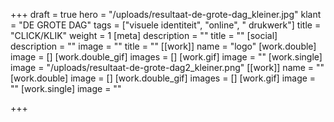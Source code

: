 +++
draft = true
hero = "/uploads/resultaat-de-grote-dag_kleiner.jpg"
klant = "DE GROTE DAG"
tags = ["visuele identiteit", "online", " drukwerk"]
title = "CLICK/KLIK"
weight = 1
[meta]
description = ""
title = ""
[social]
description = ""
image = ""
title = ""
[[work]]
name = "logo"
[work.double]
image = []
[work.double_gif]
images = []
[work.gif]
image = ""
[work.single]
image = "/uploads/resultaat-de-grote-dag2_kleiner.png"
[[work]]
name = ""
[work.double]
image = []
[work.double_gif]
images = []
[work.gif]
image = ""
[work.single]
image = ""

+++
